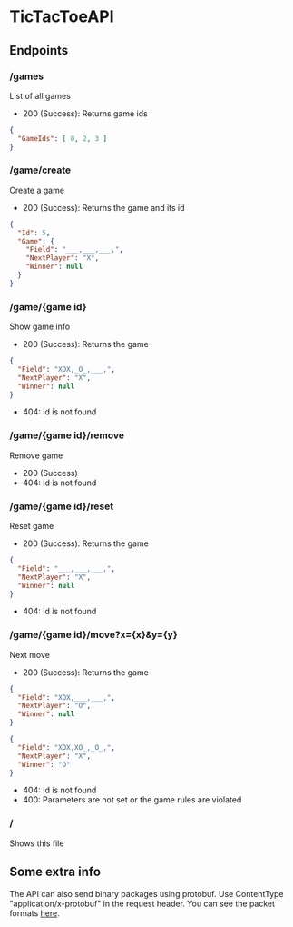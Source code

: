 ﻿# TicTacToeAPI

## Endpoints

### /games
List of all games

- 200 (Success): Returns game ids
```json
{
  "GameIds": [ 0, 2, 3 ]
}
```


### /game/create
Create a game

- 200 (Success): Returns the game and its id
```json
{
  "Id": 5,
  "Game": {
    "Field": "___,___,___,",
    "NextPlayer": "X",
    "Winner": null
  }
}
```


### /game/\{game id\}
Show game info

- 200 (Success): Returns the game
```json
{
  "Field": "XOX,_O_,___,",
  "NextPlayer": "X",
  "Winner": null
}
```

- 404: Id is not found


### /game/\{game id\}/remove
Remove game

- 200 (Success)
- 404: Id is not found


### /game/\{game id\}/reset
Reset game

- 200 (Success): Returns the game
```json
{
  "Field": "___,___,___,",
  "NextPlayer": "X",
  "Winner": null
}
```

- 404: Id is not found


### /game/\{game id\}/move?x={x}&y={y}
Next move

- 200 (Success): Returns the game
```json
{
  "Field": "XOX,___,___,",
  "NextPlayer": "O",
  "Winner": null
}
```
```json
{
  "Field": "XOX,XO_,_O_,",
  "NextPlayer": "X",
  "Winner": "O"
}
```

- 404: Id is not found
- 400: Parameters are not set or the game rules are violated



### /
Shows this file


## Some extra info
The API can also send binary packages using protobuf.
Use ContentType "application/x-protobuf" in the request header.
You can see the packet formats [here](/DTOs).